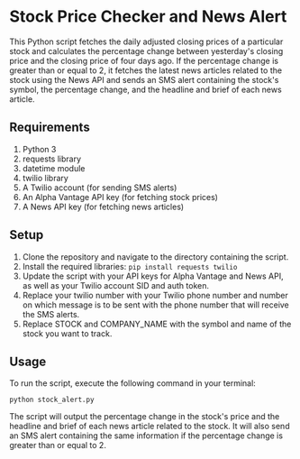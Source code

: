 # Stock Price Checker and News Alert

This Python script fetches the daily adjusted closing prices of a particular stock and calculates the percentage change between yesterday's closing price and the closing price of four days ago. If the percentage change is greater than or equal to 2, it fetches the latest news articles related to the stock using the News API and sends an SMS alert containing the stock's symbol, the percentage change, and the headline and brief of each news article.

## Requirements

1. Python 3
2. requests library
3. datetime module
4. twilio library
5. A Twilio account (for sending SMS alerts)
6. An Alpha Vantage API key (for fetching stock prices)
7. A News API key (for fetching news articles)

## Setup

1. Clone the repository and navigate to the directory containing the script.
2. Install the required libraries: ```pip install requests twilio```
3. Update the script with your API keys for Alpha Vantage and News API, as well as your Twilio account SID and auth token.
4. Replace your twilio number with your Twilio phone number and number on which message is to be sent with the phone number that will receive the SMS alerts.
5. Replace STOCK and COMPANY_NAME with the symbol and name of the stock you want to track.

## Usage

To run the script, execute the following command in your terminal:

```
python stock_alert.py
```

The script will output the percentage change in the stock's price and the headline and brief of each news article related to the stock. It will also send an SMS alert containing the same information if the percentage change is greater than or equal to 2.
